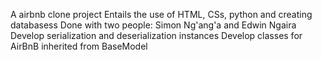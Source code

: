 A airbnb clone project
Entails the use of HTML, CSs, python and creating databasess
Done with two people: Simon Ng'ang'a and Edwin Ngaira
Develop serialization and deserialization instances
Develop classes for AirBnB inherited from BaseModel
